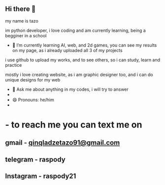 ## Hi there 👋

my name is tazo

im python developer, i love coding and am currently learning, being a begginer in a school

- 🌱 I’m currently learning AI, web, and 2d games, you can see my results on my page, as i already uploaded all 3 of my projects

i use github to upload my works, and to see others, so i can study, learn and practice

mostly i love creating website, as i am graphic designer too, and i can do unique designs for my web

- 💬 Ask me about anything in my codes, i will try to answer
- 
- 😄 Pronouns: he/him
- 
# - to reach me you can text me on
## gmail - qinqladzetazo91@gmail.com
## telegram - raspody
## Instagram - raspody21
